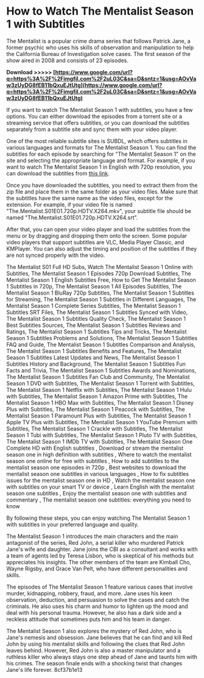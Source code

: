 
 
# How to Watch The Mentalist Season 1 with Subtitles
 
The Mentalist is a popular crime drama series that follows Patrick Jane, a former psychic who uses his skills of observation and manipulation to help the California Bureau of Investigation solve cases. The first season of the show aired in 2008 and consists of 23 episodes.
 
**Download &gt;&gt;&gt;&gt;&gt; [https://www.google.com/url?q=https%3A%2F%2Fimgfil.com%2F2uL03C&sa=D&sntz=1&usg=AOvVaw3zUyDG8fEB11bQxuEJtUtg](https://www.google.com/url?q=https%3A%2F%2Fimgfil.com%2F2uL03C&sa=D&sntz=1&usg=AOvVaw3zUyDG8fEB11bQxuEJtUtg)**


 
If you want to watch The Mentalist Season 1 with subtitles, you have a few options. You can either download the episodes from a torrent site or a streaming service that offers subtitles, or you can download the subtitles separately from a subtitle site and sync them with your video player.
 
One of the most reliable subtitle sites is SUBDL, which offers subtitles in various languages and formats for The Mentalist Season 1. You can find the subtitles for each episode by searching for "The Mentalist Season 1" on the site and selecting the appropriate language and format. For example, if you want to watch The Mentalist Season 1 in English with 720p resolution, you can download the subtitles from [this link](https://subdl.com/subtitle/sd1300130/the-mentalist/first-season).
 
Once you have downloaded the subtitles, you need to extract them from the zip file and place them in the same folder as your video files. Make sure that the subtitles have the same name as the video files, except for the extension. For example, if your video file is named "The.Mentalist.S01E01.720p.HDTV.X264.mkv", your subtitle file should be named "The.Mentalist.S01E01.720p.HDTV.X264.srt".
 
After that, you can open your video player and load the subtitles from the menu or by dragging and dropping them onto the screen. Some popular video players that support subtitles are VLC, Media Player Classic, and KMPlayer. You can also adjust the timing and position of the subtitles if they are not synced properly with the video.
 
The Mentalist S01 Full HD Subs,  Watch The Mentalist Season 1 Online with Subtitles,  The Mentalist Season 1 Episodes 720p Download Subtitles,  The Mentalist Season 1 English Subtitles Free,  How to Get The Mentalist Season 1 Subtitles in 720p,  The Mentalist Season 1 All Episodes Subtitles,  The Mentalist Season 1 BluRay 720p Subtitles,  The Mentalist Season 1 Subtitles for Streaming,  The Mentalist Season 1 Subtitles in Different Languages,  The Mentalist Season 1 Complete Series Subtitles,  The Mentalist Season 1 Subtitles SRT Files,  The Mentalist Season 1 Subtitles Synced with Video,  The Mentalist Season 1 Subtitles Quality Check,  The Mentalist Season 1 Best Subtitles Sources,  The Mentalist Season 1 Subtitles Reviews and Ratings,  The Mentalist Season 1 Subtitles Tips and Tricks,  The Mentalist Season 1 Subtitles Problems and Solutions,  The Mentalist Season 1 Subtitles FAQ and Guide,  The Mentalist Season 1 Subtitles Comparison and Analysis,  The Mentalist Season 1 Subtitles Benefits and Features,  The Mentalist Season 1 Subtitles Latest Updates and News,  The Mentalist Season 1 Subtitles History and Background,  The Mentalist Season 1 Subtitles Fun Facts and Trivia,  The Mentalist Season 1 Subtitles Awards and Nominations,  The Mentalist Season 1 Subtitles Fan Club and Community,  The Mentalist Season 1 DVD with Subtitles,  The Mentalist Season 1 Torrent with Subtitles,  The Mentalist Season 1 Netflix with Subtitles,  The Mentalist Season 1 Hulu with Subtitles,  The Mentalist Season 1 Amazon Prime with Subtitles,  The Mentalist Season 1 HBO Max with Subtitles,  The Mentalist Season 1 Disney Plus with Subtitles,  The Mentalist Season 1 Peacock with Subtitles,  The Mentalist Season 1 Paramount Plus with Subtitles,  The Mentalist Season 1 Apple TV Plus with Subtitles,  The Mentalist Season 1 YouTube Premium with Subtitles,  The Mentalist Season 1 Crackle with Subtitles,  The Mentalist Season 1 Tubi with Subtitles,  The Mentalist Season 1 Pluto TV with Subtitles,  The Mentalist Season 1 IMDb TV with Subtitles,  The Mentalist Season One Complete HD with English subtitles ,  Download or stream the mentalist season one in high definition with subtitles ,  Where to watch the mentalist season one online for free with subtitles ,  How to add subtitles to the mentalist season one episodes in 720p ,  Best websites to download the mentalist season one subtitles in various languages ,  How to fix subtitles issues for the mentalist season one in HD ,  Watch the mentalist season one with subtitles on your smart TV or device ,  Learn English with the mentalist season one subtitles ,  Enjoy the mentalist season one with subtitles and commentary ,  The mentalist season one subtitles: everything you need to know
 
By following these steps, you can enjoy watching The Mentalist Season 1 with subtitles in your preferred language and quality.
  
The Mentalist Season 1 introduces the main characters and the main antagonist of the series, Red John, a serial killer who murdered Patrick Jane's wife and daughter. Jane joins the CBI as a consultant and works with a team of agents led by Teresa Lisbon, who is skeptical of his methods but appreciates his insights. The other members of the team are Kimball Cho, Wayne Rigsby, and Grace Van Pelt, who have different personalities and skills.
 
The episodes of The Mentalist Season 1 feature various cases that involve murder, kidnapping, robbery, fraud, and more. Jane uses his keen observation, deduction, and persuasion to solve the cases and catch the criminals. He also uses his charm and humor to lighten up the mood and deal with his personal trauma. However, he also has a dark side and a reckless attitude that sometimes puts him and his team in danger.
 
The Mentalist Season 1 also explores the mystery of Red John, who is Jane's nemesis and obsession. Jane believes that he can find and kill Red John by using his mentalist skills and following the clues that Red John leaves behind. However, Red John is also a master manipulator and a ruthless killer who always stays one step ahead of Jane and taunts him with his crimes. The season finale ends with a shocking twist that changes Jane's life forever.
 8cf37b1e13
 
